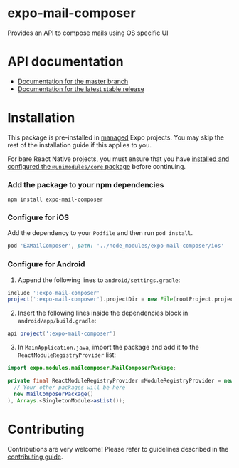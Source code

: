 # expo-mail-composer

Provides an API to compose mails using OS specific UI

# API documentation

- [Documentation for the master branch](https://github.com/expo/expo/blob/master/docs/pages/versions/unversioned/sdk/mail-composer.md)
- [Documentation for the latest stable release](https://docs.expo.io/versions/latest/sdk/mail-composer/)

# Installation

This package is pre-installed in [managed](https://docs.expo.io/versions/latest/introduction/managed-vs-bare/) Expo projects. You may skip the rest of the installation guide if this applies to you.

For bare React Native projects, you must ensure that you have [installed and configured the `@unimodules/core` package](https://github.com/unimodules/core) before continuing.

### Add the package to your npm dependencies

```
npm install expo-mail-composer
```

### Configure for iOS

Add the dependency to your `Podfile` and then run `pod install`.

```ruby
pod 'EXMailComposer', path: '../node_modules/expo-mail-composer/ios'
```

### Configure for Android

1. Append the following lines to `android/settings.gradle`:

```gradle
include ':expo-mail-composer'
project(':expo-mail-composer').projectDir = new File(rootProject.projectDir, '../node_modules/expo-mail-composer/android')
```

2. Insert the following lines inside the dependencies block in `android/app/build.gradle`:
```gradle
api project(':expo-mail-composer')
```

3. In `MainApplication.java`, import the package and add it to the `ReactModuleRegistryProvider` list:
```java
import expo.modules.mailcomposer.MailComposerPackage;
```
```java
private final ReactModuleRegistryProvider mModuleRegistryProvider = new ReactModuleRegistryProvider(Arrays.<Package>asList(
  // Your other packages will be here
  new MailComposerPackage()
), Arrays.<SingletonModule>asList());
```

# Contributing

Contributions are very welcome! Please refer to guidelines described in the [contributing guide]( https://github.com/expo/expo#contributing).
